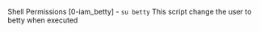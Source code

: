 Shell Permissions
[0-iam_betty] - ```su betty``` This script change the user to betty when executed
